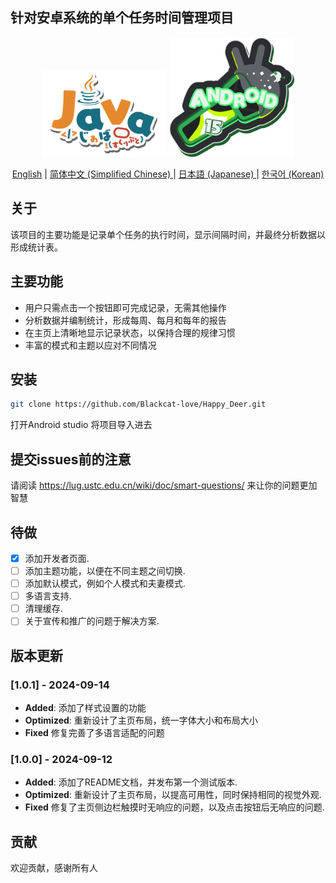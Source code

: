## 针对安卓系统的单个任务时间管理项目

<p align="center">
    <img src="docs_assets/Java.png" alt="Java" width="200px"/>
    <img src="docs_assets/Android.png" alt="Android" width="200px">
</p>

<p align="center">
<a href="README.md">English</a> | <a href="README-zh.md"> 简体中文 (Simplified Chinese) </a> | <a href="README-ja.md"> 日本語 (Japanese) </a> | <a href="README-kokr.md"> 한국어 (Korean) </a>
</p>

## 关于
该项目的主要功能是记录单个任务的执行时间，显示间隔时间，并最终分析数据以形成统计表。


## 主要功能

- 用户只需点击一个按钮即可完成记录，无需其他操作
- 分析数据并编制统计，形成每周、每月和每年的报告
- 在主页上清晰地显示记录状态，以保持合理的规律习惯
- 丰富的模式和主题以应对不同情况

## 安装

```bash
git clone https://github.com/Blackcat-love/Happy_Deer.git
```
打开Android studio 将项目导入进去

## 提交issues前的注意

请阅读 https://lug.ustc.edu.cn/wiki/doc/smart-questions/ 来让你的问题更加智慧

## 待做
- [x] 添加开发者页面.
- [ ] 添加主题功能，以便在不同主题之间切换.
- [ ] 添加默认模式，例如个人模式和夫妻模式.
- [ ] 多语言支持.
- [ ] 清理缓存.
- [ ] 关于宣传和推广的问题于解决方案.

## 版本更新

### [1.0.1] - 2024-09-14
- **Added**: 添加了样式设置的功能
- **Optimized**: 重新设计了主页布局，统一字体大小和布局大小
- **Fixed** 修复完善了多语言适配的问题

### [1.0.0] - 2024-09-12
- **Added**: 添加了README文档，并发布第一个测试版本.
- **Optimized**: 重新设计了主页布局，以提高可用性，同时保持相同的视觉外观.
- **Fixed** 修复了主页侧边栏触摸时无响应的问题，以及点击按钮后无响应的问题.

## 贡献
欢迎贡献，感谢所有人
